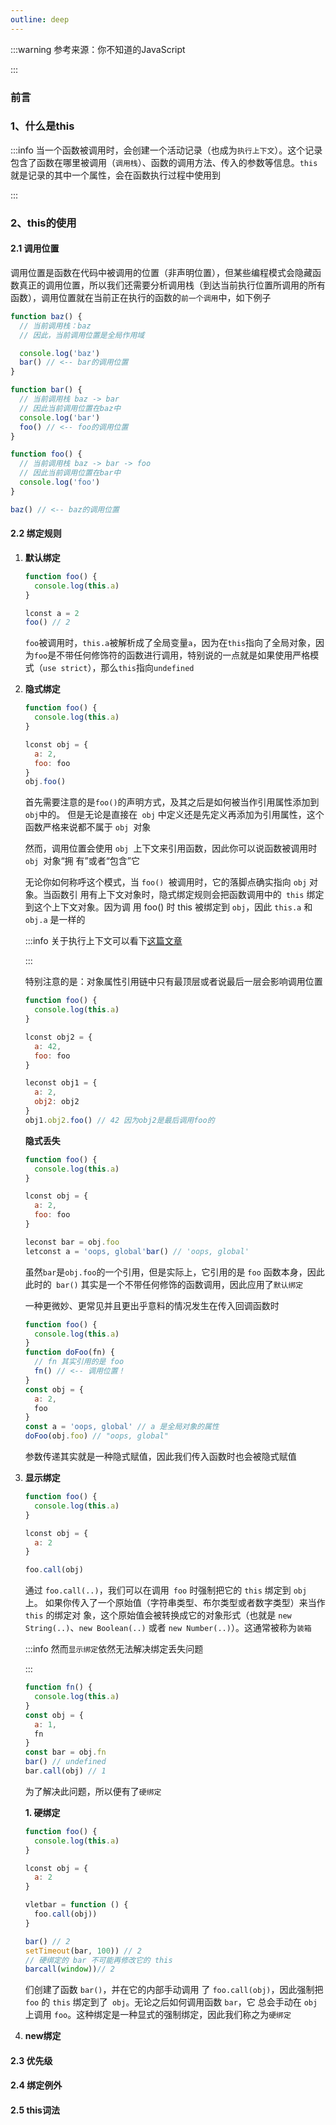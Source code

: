 ```yaml
---
outline: deep
---
```


:::warning 参考来源：你不知道的JavaScript

:::

### 前言

### 1、什么是this

:::info 当一个函数被调用时，会创建一个活动记录（也成为`执行上下文`）。这个记录包含了函数在哪里被调用（`调用栈`）、函数的调用方法、传入的参数等信息。`this`就是记录的其中一个属性，会在函数执行过程中使用到

:::

### 2、this的使用

#### 2.1 调用位置

调用位置是函数在代码中被调用的位置（非声明位置），但某些编程模式会隐藏函数真正的调用位置，所以我们还需要分析调用栈（到达当前执行位置所调用的所有函数），调用位置就在当前正在执行的函数的`前一个调用`中，如下例子

```javascript
function baz() {
  // 当前调用栈：baz
  // 因此，当前调用位置是全局作用域

  console.log('baz')
  bar() // <-- bar的调用位置
}

function bar() {
  // 当前调用栈 baz -> bar
  // 因此当前调用位置在baz中
  console.log('bar')
  foo() // <-- foo的调用位置
}

function foo() {
  // 当前调用栈 baz -> bar -> foo
  // 因此当前调用位置在bar中
  console.log('foo')
}

baz() // <-- baz的调用位置
```

#### 2.2 绑定规则

1. **默认绑定**

   ```javascript
   function foo() {
     console.log(this.a)
   }

   lconst a = 2
   foo() // 2
   ```

   `foo`被调用时，`this.a`被解析成了全局变量`a`，因为在`this`指向了全局对象，因为`foo`是不带任何修饰符的函数进行调用，特别说的一点就是如果使用严格模式（`use strict`），那么`this`指向`undefined`

2. **隐式绑定**

   ```javascript
   function foo() {
     console.log(this.a)
   }

   lconst obj = {
     a: 2,
     foo: foo
   }
   obj.foo()
   ```

   首先需要注意的是` foo() `的声明方式，及其之后是如何被当作引用属性添加到` obj `中的。 但是无论是直接在` obj` 中定义还是先定义再添加为引用属性，这个函数严格来说都不属于 `obj `对象

   然而，调用位置会使用 `obj `上下文来引用函数，因此你可以说函数被调用时 `obj `对象“拥 有”或者“包含”它

   无论你如何称呼这个模式，当 `foo() `被调用时，它的落脚点确实指向 `obj` 对象。当函数引 用有上下文对象时，隐式绑定规则会把函数调用中的` this` 绑定到这个上下文对象。因为调 用 foo() 时 this 被绑定到 `obj`，因此 `this.a` 和 `obj.a` 是一样的

   :::info 关于执行上下文可以看下[这篇文章](https://juejin.cn/post/6844903474027560968)

   :::

   特别注意的是：对象属性引用链中只有最顶层或者说最后一层会影响调用位置

   ```javascript
   function foo() {
     console.log(this.a)
   }

   lconst obj2 = {
     a: 42,
     foo: foo
   }

   leconst obj1 = {
     a: 2,
     obj2: obj2
   }
   obj1.obj2.foo() // 42 因为obj2是最后调用foo的
   ```

   **隐式丢失**

   ```javascript
   function foo() {
     console.log(this.a)
   }

   lconst obj = {
     a: 2,
     foo: foo
   }

   leconst bar = obj.foo
   letconst a = 'oops, global'bar() // 'oops, global'
   ```

   虽然`bar`是`obj.foo`的一个引用，但是实际上，它引用的是 `foo` 函数本身，因此此时的` bar()` 其实是一个不带任何修饰的函数调用，因此应用了`默认绑定`

   一种更微妙、更常见并且更出乎意料的情况发生在传入回调函数时

   ```javascript
   function foo() {
     console.log(this.a)
   }
   function doFoo(fn) {
     // fn 其实引用的是 foo
     fn() // <-- 调用位置！
   }
   const obj = {
     a: 2,
     foo
   }
   const a = 'oops, global' // a 是全局对象的属性
   doFoo(obj.foo) // "oops, global"
   ```

   参数传递其实就是一种隐式赋值，因此我们传入函数时也会被隐式赋值

3. **显示绑定**

   ```javascript
   function foo() {
     console.log(this.a)
   }

   lconst obj = {
     a: 2
   }

   foo.call(obj)
   ```

   通过 `foo.call(..)`，我们可以在调用` foo` 时强制把它的 `this` 绑定到 `obj` 上。 如果你传入了一个原始值（字符串类型、布尔类型或者数字类型）来当作 `this` 的绑定对 象，这个原始值会被转换成它的对象形式（也就是 `new String(..)`、`new Boolean(..)` 或者 `new Number(..)`）。这通常被称为`装箱`

   :::info 然而`显示绑定`依然无法解决绑定丢失问题

   :::

   ```javascript
   function fn() {
     console.log(this.a)
   }
   const obj = {
     a: 1,
     fn
   }
   const bar = obj.fn
   bar() // undefined
   bar.call(obj) // 1
   ```

   为了解决此问题，所以便有了`硬绑定`

   **1. 硬绑定**

   ```javascript
   function foo() {
     console.log(this.a)
   }

   lconst obj = {
     a: 2
   }

   vletbar = function () {
     foo.call(obj))
   }

   bar() // 2
   setTimeout(bar, 100)) // 2
   // 硬绑定的 bar 不可能再修改它的 this
   barcall(window))// 2
   ```

   们创建了函数 `bar()`，并在它的内部手动调用 了 `foo.call(obj)`，因此强制把` foo` 的 `this` 绑定到了` obj`。无论之后如何调用函数 `bar`，它 总会手动在 `obj` 上调用 `foo`。这种绑定是一种显式的强制绑定，因此我们称之为`硬绑定`

4. **new绑定**

#### 2.3 优先级

#### 2.4 绑定例外

#### 2.5 this词法
